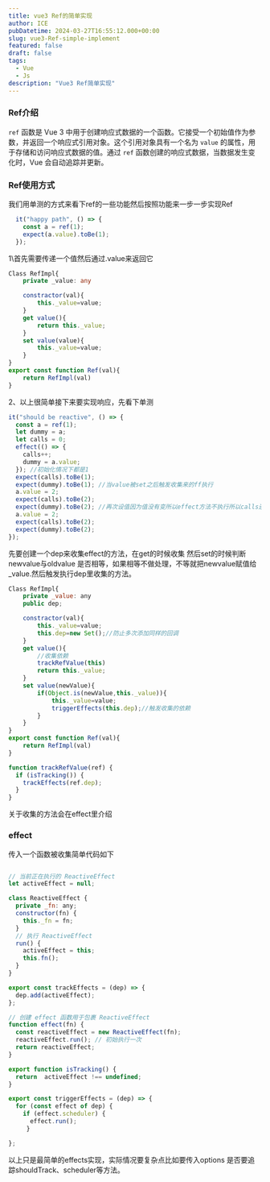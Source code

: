 ```yaml
---
title: vue3 Ref的简单实现
author: ICE
pubDatetime: 2024-03-27T16:55:12.000+00:00
slug: vue3-Ref-simple-implement
featured: false
draft: false
tags:
  - Vue
  - Js
description: "Vue3 Ref简单实现"
---
```


### Ref介绍

`ref` 函数是 Vue 3 中用于创建响应式数据的一个函数。它接受一个初始值作为参数，并返回一个响应式引用对象。这个引用对象具有一个名为 `value` 的属性，用于存储和访问响应式数据的值。通过 `ref` 函数创建的响应式数据，当数据发生变化时，Vue 会自动追踪并更新。

### Ref使用方式

我们用单测的方式来看下ref的一些功能然后按照功能来一步一步实现Ref

```JavaScript
  it("happy path", () => {
    const a = ref(1);
    expect(a.value).toBe(1);
  });
```

1\首先需要传递一个值然后通过.value来返回它

```typescript
Class RefImpl{
	private _value: any

	constractor(val){
		this._value=value;
	}
	get value(){
		return this._value;
	}
	set value(value){
		this._value=value;
	}
}
export const function Ref(val){
	return RefImpl(val)
}
```

2、以上很简单接下来要实现响应，先看下单测

```javascript
it("should be reactive", () => {
  const a = ref(1);
  let dummy = a;
  let calls = 0;
  effect(() => {
    calls++;
    dummy = a.value;
  }); //初始化情况下都是1
  expect(calls).toBe(1);
  expect(dummy).toBe(1); //当value被set之后触发收集来的ff执行
  a.value = 2;
  expect(calls).toBe(2);
  expect(dummy).toBe(2); //再次设值因为值没有变所以effect方法不执行所以calls还是应该是2
  a.value = 2;
  expect(calls).toBe(2);
  expect(dummy).toBe(2);
});
```

先要创建一个dep来收集effect的方法，在get的时候收集 然后set的时候判断newvalue与oldvalue 是否相等，如果相等不做处理，不等就把newvalue赋值给\_value.然后触发执行dep里收集的方法。

```js
Class RefImpl{
	private _value: any
	public dep;

	constractor(val){
		this._value=value;
		this.dep=new Set();//防止多次添加同样的回调
	}
	get value(){
		//收集依赖
		trackRefValue(this)
		return this._value;
	}
	set value(newValue){
		if(Object.is(newValue,this._value)){
			this._value=value;
			triggerEffects(this.dep);//触发收集的依赖
		}
	}
}
export const function Ref(val){
	return RefImpl(val)
}

function trackRefValue(ref) {
  if (isTracking()) {
    trackEffects(ref.dep);
  }
}

```

关于收集的方法会在effect里介绍

### effect

传入一个函数被收集简单代码如下

```js

// 当前正在执行的 ReactiveEffect
let activeEffect = null;

class ReactiveEffect {
  private _fn: any;
  constructor(fn) {
    this._fn = fn;
  }
  // 执行 ReactiveEffect
  run() {
    activeEffect = this;
    this.fn();
  }
}

export const trackEffects = (dep) => {
  dep.add(activeEffect);
};

// 创建 effect 函数用于包裹 ReactiveEffect
function effect(fn) {
  const reactiveEffect = new ReactiveEffect(fn);
  reactiveEffect.run(); // 初始执行一次
  return reactiveEffect;
}

export function isTracking() {
  return  activeEffect !== undefined;
}

export const triggerEffects = (dep) => {
  for (const effect of dep) {
    if (effect.scheduler) {
      effect.run();
	 }

};

```

以上只是最简单的effects实现，实际情况要复杂点比如要传入options
是否要追踪shouldTrack、scheduler等方法。
